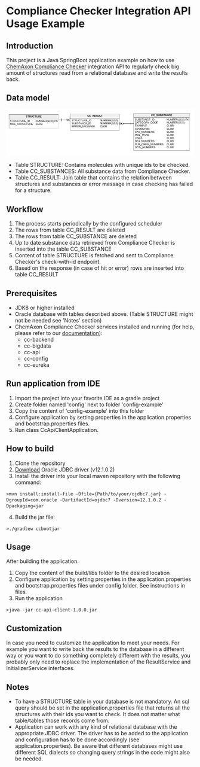 # Compliance Checker Integration API Usage Example

## Introduction
This project is a Java SpringBoot application example on how to use [ChemAxon Compliance Checker](https://chemaxon.com/products/compliance-checker) integration API to regularly check big amount of structures read from a relational database and write the results back.

## Data model
![Data Model](image/data_model.png)
* Table STRUCTURE: Contains molecules with unique ids to be checked.
* Table CC_SUBSTANCES: All substance data from Compliance Checker.
* Table CC_RESULT: Join table that contains the relation between structures and substances or error message in case checking has failed for a structure.

## Workflow
1. The process starts periodically by the configured scheduler 
2. The rows from table CC_RESULT are deleted
3. The rows from table CC_SUBSTANCE are deleted
4. Up to date substance data retrieved from Compliance Checker is inserted into the table CC_SUBSTANCE
5. Content of table STRUCTURE is fetched and sent to Compliance Checker's check-with-id endpoint.
6. Based on the response (in case of hit or error) rows are inserted into table CC_RESULT

## Prerequisites
* JDK8 or higher installed
* Oracle database with tables described above. (Table STRUCTURE might not be needed see 'Notes' section)
* ChemAxon Compliance Checker services installed and running (for help, please refer to our [documentation](https://docs.chemaxon.com/display/docs/Compliance+Checker)):
    * cc-backend
    * cc-bigdata
    * cc-api
    * cc-config
    * cc-eureka
    
## Run application from IDE
1. Import the project into your favorite IDE as a gradle project
2. Create folder named 'config' next to folder 'config-example'
3. Copy the content of 'config-example' into this folder
4. Configure application by setting properties in the application.properties and bootstrap.properties files.
5. Run class CcApiClientApplication.

## How to build
1. Clone the repository
2. [Download](https://www.oracle.com/technetwork/database/features/jdbc/default-2280470.html) Oracle JDBC driver (v12.1.0.2)
3. Install the driver into your local maven repository with the following command:<br>
```
>mvn install:install-file -Dfile={Path/to/your/ojdbc7.jar} -DgroupId=com.oracle -DartifactId=ojdbc7 -Dversion=12.1.0.2 -Dpackaging=jar
```
4. Build the jar file:<br>
```
>./gradlew ccbootjar
```

## Usage
After building the application.
1. Copy the content of the build/libs folder to the desired location
2. Configure application by setting properties in the application.properties and bootstrap.properties files under config folder. See instructions in files.
3. Run the application<br>
```
>java -jar cc-api-client-1.0.0.jar
```

## Customization
In case you need to customize the application to meet your needs. For example you want to write back the results to the database in a different way or you want to do something completely different with the results, you probably only need to replace the implementation of the ResultService and InitializerService interfaces.

## Notes
* To have a STRUCTURE table in your database is not mandatory. An sql query should be set in the application.properties file that returns all the structures with their ids you want to check. It does not matter what table/tables those records come from.
* Application can work with any kind of relational database with the appropriate JDBC driver. The driver has to be added to the application and configuration has to be done accordingly (see application.properties). Be aware that different databases might use different SQL dialects so changing query strings in the code might also be needed.
